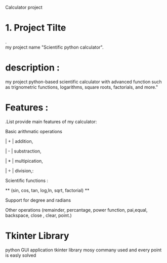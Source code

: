   Calculator project

# 1. Project Tilte 
.    
 my project name "Scientific  python calculator".

 # description :
 my project python-based scientific calculator with advanced function such as trignometric functions, logarithms, square roots, factorials, and more."
 
 # Features :
 .List provide main features of my calculator:

 Basic arithmatic operations 

|     +             | addition,

 |     -            |  substraction,
   
|    *            | multipication,

 |      ÷         | division,:

   Scientific functions :

  ** (sin, cos, tan, log,ln, sqrt, factorial) **

  Support for degree and radians

  Other operations  (remainder, percantage, power function, pai,equal, backspace, close , clear, point.)
  # Tkinter Library
  python GUI application tkinter library mosy commany used and every point is easly solved 


